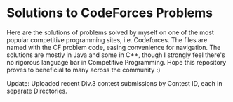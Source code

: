 # Solutions to CodeForces Problems  
Here are the solutions of problems solved by myself on one of the most popular competitive programming sites, i.e. Codeforces. The files are named with the CF problem code, easing convenience for navigation. The solutions are mostly in Java and some in C++, though I strongly feel there's no rigorous language bar in Competitive Programming. Hope this repository proves to beneficial to many across the community :)


Update: Uploaded recent Div.3 contest submissions by Contest ID, each in separate Directories.

